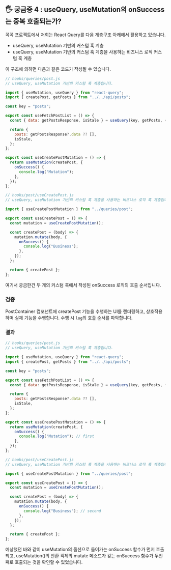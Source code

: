 ## 🖐 궁금증 4 : useQuery, useMutation의 onSuccess는 중복 호출되는가?

꼭꼭 프로젝트에서 저희는 React Query를 다음 계층구조 아래에서 활용하고 있습니다.

- useQuery, useMutation 기반의 커스텀 훅 계층
- useQuery, useMutation 기반의 커스텀 훅 계층을 사용하는 비즈니스 로직 커스텀 훅 계층

이 구조에 의하면 다음과 같은 코드가 작성될 수 있습니다.

```jsx
// hooks/queries/post.js
// useQuery, useMutation 기반의 커스텀 훅 계층입니다.

import { useMutation, useQuery } from "react-query";
import { createPost, getPosts } from "../../api/posts";

const key = "posts";

export const useFetchPostList = () => {
  const { data: getPostsResponse, isStale } = useQuery(key, getPosts, {});

  return {
    posts: getPostsResponse?.data ?? [],
    isStale,
  };
};

export const useCreatePostMutation = () => {
  return useMutation(createPost, {
    onSuccess() {
      console.log("Mutation");
    },
  });
};
```

```jsx
// hooks/post/useCreatePost.js
// useQuery, useMutation 기반의 커스텀 훅 계층을 사용하는 비즈니스 로직 훅 계층입니다.

import { useCreatePostMutation } from "../queries/post";

export const useCreatePost = () => {
  const mutation = useCreatePostMutation();

  const createPost = (body) => {
    mutation.mutate(body, {
      onSuccess() {
        console.log("Business");
      },
    });
  };

  return { createPost };
};
```

여기서 궁금한건 두 개의 커스텀 훅에서 작성된 onSuccess 로직의 호출 순서입니다.

### 검증

PostContainer 컴포넌트에 createPost 기능을 수행하는 UI를 렌더링하고, 상호작용하며 실제 기능을 수행합니다. 수행 시 `log`의 호출 순서를 파악합니다.

### 결과

```jsx
// hooks/queries/post.js
// useQuery, useMutation 기반의 커스텀 훅 계층입니다.

import { useMutation, useQuery } from "react-query";
import { createPost, getPosts } from "../../api/posts";

const key = "posts";

export const useFetchPostList = () => {
  const { data: getPostsResponse, isStale } = useQuery(key, getPosts, {});

  return {
    posts: getPostsResponse?.data ?? [],
    isStale,
  };
};

export const useCreatePostMutation = () => {
  return useMutation(createPost, {
    onSuccess() {
      console.log("Mutation"); // first
    },
  });
};
```

```jsx
// hooks/post/useCreatePost.js
// useQuery, useMutation 기반의 커스텀 훅 계층을 사용하는 비즈니스 로직 훅 계층입니다.

import { useCreatePostMutation } from "../queries/post";

export const useCreatePost = () => {
  const mutation = useCreatePostMutation();

  const createPost = (body) => {
    mutation.mutate(body, {
      onSuccess() {
        console.log("Business"); // second
      },
    });
  };

  return { createPost };
};
```

예상했던 바와 같이 useMutation의 옵션으로 들어가는 onSuccess 함수가 먼저 호출되고, useMutation()의 반환 객체의 mutate 메소드가 갖는 onSuccess 함수가 두번째로 호출되는 것을 확인할 수 있었습니다.
